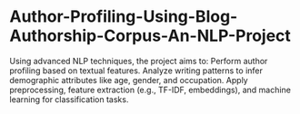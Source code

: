 # Author-Profiling-Using-Blog-Authorship-Corpus-An-NLP-Project
Using advanced NLP techniques, the project aims to:  Perform author profiling based on textual features. Analyze writing patterns to infer demographic attributes like age, gender, and occupation. Apply preprocessing, feature extraction (e.g., TF-IDF, embeddings), and machine learning for classification tasks.

